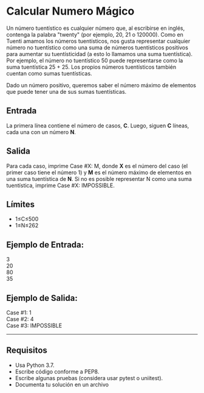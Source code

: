 # Calcular Numero Mágico
 
Un número tuentístico es cualquier número que, al escribirse en inglés, contenga la palabra "twenty" (por ejemplo, 20, 21 o 120000). Como en Tuenti amamos los números tuentísticos, nos gusta representar cualquier número no tuentístico como una suma de números tuentísticos positivos para aumentar su tuentísticidad (a esto lo llamamos una suma tuentística). Por ejemplo, el número no tuentístico 50 puede representarse como la suma tuentística 25 + 25. Los propios números tuentísticos también cuentan como sumas tuentísticas. 

Dado un número positivo, queremos saber el número máximo de elementos que puede tener una de sus sumas tuentísticas.

## Entrada
La primera línea contiene el número de casos, **C**. Luego, siguen **C** líneas, cada una con un número **N**. 


## Salida 

Para cada caso, imprime Case #X: M, donde **X** es el número del caso (el primer caso tiene el número 1) y **M** es el número máximo de elementos en una suma tuentística de **N**. Si no es posible representar N como una suma tuentística, imprime Case #X: IMPOSSIBLE. 


## Límites 

* 1≤C≤500
* 1≤N≤262

## Ejemplo de Entrada: 

3   
20   
80   
35   
 
## Ejemplo de Salida: 

Case #1: 1   
Case #2: 4   
Case #3: IMPOSSIBLE   


---

## Requisitos

- Usa Python 3.7.
- Escribe código conforme a PEP8.
- Escribe algunas pruebas (considera usar pytest o uniitest).
- Documenta tu solución en un archivo
